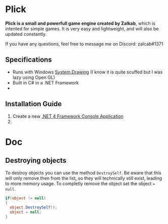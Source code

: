 # Plick
**Plick is a small and powerfull game engine created by Zalkab**, which is intented for simple games. It is very easy and lightweight, and will also be updated constantly.

If you have any questions, feel free to message me on Discord: zalcab#1371

## Specifications
* Runs with Windows [System.Drawing](https://docs.microsoft.com/en-us/dotnet/api/system.drawing?view=net-6.0) (I know it is quite scuffed but I was lazy using Open GL)
* Built in C# in a .NET Framework
*
## Installation Guide
1. Create a new [.NET 4 Framework Console Application](https://www.youtube.com/watch?v=sAWHLUpxCJI)
2. 
# Doc
## Destroying objects
To destroy objects you can use the method `DestroySelf`. Be aware that this will only remove then from the list, so they will technically still exist, leading to more memory usage. To completly remove the object set the object `= null`.
```cs
if(object != null) 
{
  object.DestroySelf();
  object = null;
}
